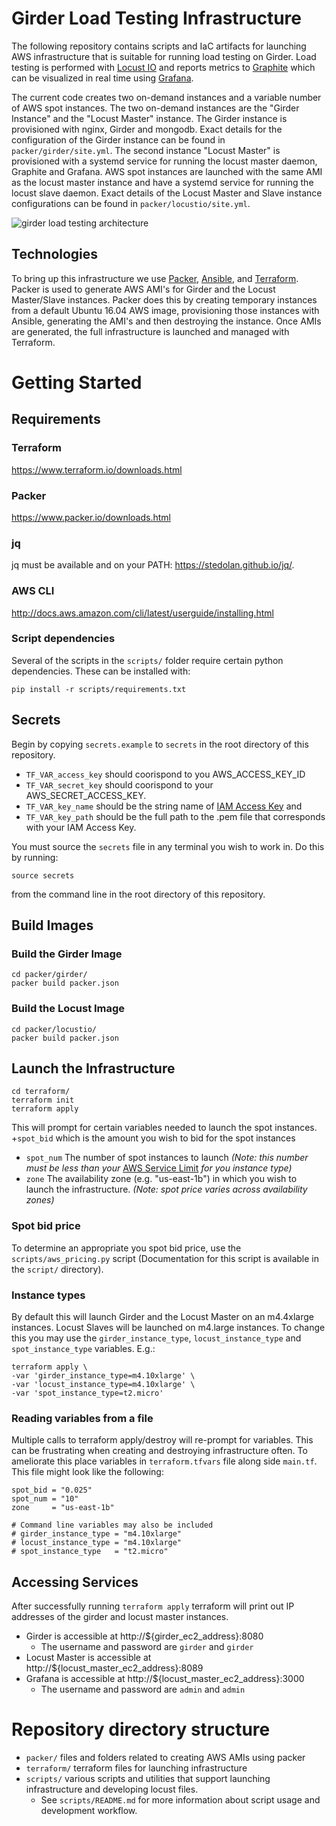 # Girder Load Testing Infrastructure

The following repository contains scripts and IaC artifacts for launching AWS infrastructure that is suitable for running load testing on Girder. Load testing is performed with [Locust IO](https://docs.locust.io/en/latest/) and reports metrics to [Graphite](http://graphite.readthedocs.io/en/latest/) which can be visualized in real time using [Grafana](http://docs.grafana.org/). 

The current code creates two on-demand instances and a variable number of AWS spot instances. The two on-demand instances are the "Girder Instance" and the "Locust Master" instance. The Girder instance is provisioned with nginx, Girder and mongodb. Exact details for the configuration of the Girder instance can be found in ```packer/girder/site.yml```. The second instance "Locust Master" is provisioned with a systemd service for running the locust master daemon, Graphite and Grafana. AWS spot instances are launched with the same AMI as the locust master instance and have a systemd service for running the locust slave daemon. Exact details of the Locust Master and Slave instance configurations can be found in ```packer/locustio/site.yml```.

![girder load testing architecture](https://docs.google.com/drawings/d/e/2PACX-1vQoFNtJBjT1wTT5J2ZyL933i4M33LM2WoWzb2QqswfzcprBn-JBcw9pDt8p9oj48CqqYBR2WTjm1JKb/pub?w=960&h=720)

## Technologies

To bring up this infrastructure we use [Packer](https://www.packer.io/docs/index.html),  [Ansible](http://docs.ansible.com/ansible/latest/index.html),  and [Terraform](https://www.terraform.io/docs/index.html).  Packer is used to generate AWS AMI's for Girder and the Locust Master/Slave instances. Packer does this by creating temporary instances from a default Ubuntu 16.04 AWS image, provisioning those instances with Ansible, generating the AMI's and then destroying the instance. Once AMIs are generated,  the full infrastructure is launched and managed with Terraform. 

# Getting Started

## Requirements

### Terraform
https://www.terraform.io/downloads.html

### Packer
https://www.packer.io/downloads.html

### jq
jq must be available and on your PATH: https://stedolan.github.io/jq/.

### AWS CLI
http://docs.aws.amazon.com/cli/latest/userguide/installing.html

### Script dependencies
Several of the scripts in the ```scripts/``` folder require certain python dependencies. These can be installed with:
```
pip install -r scripts/requirements.txt
```

## Secrets
Begin by copying ```secrets.example``` to ```secrets``` in the root directory of this repository.

+ ```TF_VAR_access_key``` should coorispond to you AWS\_ACCESS\_KEY\_ID
+ ```TF_VAR_secret_key``` should coorispond to your  AWS\_SECRET\_ACCESS\_KEY. 
+ ```TF_VAR_key_name``` should be the string name of [IAM Access Key](http://docs.aws.amazon.com/IAM/latest/UserGuide/id_credentials_access-keys.html) and 
+ ```TF_VAR_key_path``` should be the full path to the .pem file that corresponds with your IAM Access Key. 

You must source the ```secrets``` file in any terminal you wish to work in. Do this by running:
```
source secrets
```
from the command line in the root directory of this repository.

## Build Images

### Build the Girder Image
```
cd packer/girder/
packer build packer.json
```

### Build the Locust Image
```
cd packer/locustio/
packer build packer.json
```

## Launch the Infrastructure

```
cd terraform/
terraform init
terraform apply
```

This will prompt for certain variables needed to launch the spot instances. 
+```spot_bid``` which is the amount you wish to bid for the spot instances
+ ```spot_num``` The number of spot instances to launch _(Note: this number must be less than your_ [AWS Service Limit](http://docs.aws.amazon.com/general/latest/gr/aws_service_limits.html) _for you instance type)_
+ ```zone``` The availability zone (e.g. "us-east-1b") in which you wish to launch the infrastructure. _(Note: spot price varies across availability zones)_

### Spot bid price
To determine an appropriate you spot bid price,  use the ```scripts/aws_pricing.py``` script (Documentation for this script is available in the ```script/``` directory). 

### Instance types
By default this will launch Girder and the Locust Master on an m4.4xlarge instances.  Locust Slaves will be launched on m4.large instances. To change this you may use the ```girder_instance_type```, ```locust_instance_type``` and ```spot_instance_type``` variables. E.g.:

```
terraform apply \
-var 'girder_instance_type=m4.10xlarge' \
-var 'locust_instance_type=m4.10xlarge' \
-var 'spot_instance_type=t2.micro'
```

### Reading variables from a file

Multiple calls to terraform apply/destroy will re-prompt for variables. This can be frustrating when creating and destroying infrastructure often. To ameliorate this place variables in ```terraform.tfvars``` file along side ```main.tf```.  This file might look like the following:

```
spot_bid = "0.025"
spot_num = "10"
zone     = "us-east-1b"

# Command line variables may also be included
# girder_instance_type = "m4.10xlarge"
# locust_instance_type = "m4.10xlarge"
# spot_instance_type   = "t2.micro" 
```

## Accessing Services

After successfully running ```terraform apply``` terraform will print out IP addresses of the girder and locust master instances. 
+ Girder is accessible at http://${girder\_ec2\_address}:8080
  + The username and password are ```girder``` and ```girder```
+ Locust Master is accessible at http://${locust\_master\_ec2\_address}:8089
+ Grafana is accessible at http://${locust\_master\_ec2\_address}:3000
  + The username and password are ```admin``` and ```admin```


# Repository directory structure

+ ```packer/``` files and folders related to creating AWS AMIs using packer
+ ```terraform/``` terraform files for launching infrastructure
+ ```scripts/``` various scripts and utilities that support launching infrastructure and developing locust files. 
  + See ```scripts/README.md``` for more information about script usage and development workflow. 
